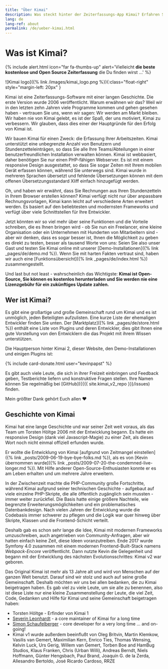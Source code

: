 ```yaml
---
title: "Über Kimai"
description: Was steckt hinter der Zeiterfassungs-App Kimai? Erfahren Sie mehr über es, seine Geschichte und seinen Entwickler.
lang: de
lang-ref: about
permalink: /de/ueber-kimai.html
---
```


# Was ist Kimai?

{% include alert.html icon="far fa-thumbs-up" alert='Vielleicht <strong>die beste kostenlose und Open Source Zeiterfassung</strong> die Du finden wirst ...' %}

![Kimai logo]({% link /images/kimai_logo.png %}){:class="float-right" style="margin-left: 20px" }

Kimai ist eine Zeiterfassungs-Software mit einer langen Geschichte. Die erste Version wurde 2006 veröffentlicht. 
Warum erwähnen wir das? Weil wir in den letzten zehn Jahren viele Programme kommen und gehen gesehen haben - vertrauen Sie uns, wenn wir sagen: 
Wir werden am Markt bleiben. Wir haben nie von Kimai gelebt, es ist der Spaß, der uns motiviert, Kimai zu verbessern. 
Wir glauben, dass dies einer der Hauptgründe für den Erfolg von Kimai ist.

Wir bauen Kimai für einen Zweck: die Erfassung Ihrer Arbeitszeiten. Kimai unterstützt eine unbegrenzte Anzahl von Benutzern und Stundenzetteleinträgen, 
so dass Sie alle Ihre Teams/Abteilungen in einer benutzerfreundlichen Installation verwalten können. 
Kimai ist webbasiert, daher benötigen Sie nur einen PHP-fähigen Webserver. Es ist mit einem responsive Design ausgestattet, 
so dass Sie sogar Zeiten mit Ihrem mobilen Gerät erfassen können, während Sie unterwegs sind. 
Kimai wurde in mehreren Sprachen übersetzt und fehlende Übersetzungen können mit dem offenen Übersetzungsstandard Xliff einfach hinzugefügt werden.

Oh, und haben wir erwähnt, dass Sie Rechnungen aus Ihren Stundenzetteln in Ihrem Browser erstellen können? 
Kimai verfügt nicht nur über anpassbare Rechnungsvorlagen, Kimai kann leicht auf verschiedene Arten erweitert werden. 
Es basiert auf den beliebtesten und modernsten Frameworks und verfügt über viele Schnittstellen für Ihre Entwickler.

Jetzt könnten wir so viel mehr über seine Funktionen und die Vorteile schreiben, die es Ihnen bringen wird - ob Sie nun ein Freelancer, 
eine kleine Organisation oder ein Unternehmen mit Hunderten von Mitarbeitern sind - aber wir denken, dass es sogar besser ist, 
Ihnen die Möglichkeit zu geben es direkt zu testen, besser als tausend Worte von uns: 
Seien Sie also unser Gast und testen Sie Kimai online mit unserer [Demo-Installationen]({% link _pages/de/demo.md %}). 
Wenn Sie mit harten Fakten vertraut sind, haben wir auch eine [Funktionsübersicht]({% link _pages/de/index.html %}) zusammengestellt.

Und last but not least - wahrscheinlich das Wichtigste: 
**Kimai ist Open-Source, Sie können es kostenlos herunterladen und Sie werden nie eine Lizenzgebühr für ein zukünftiges Update zahlen.**

## Wer ist Kimai?

Es gibt eine großartige und große Gemeinschaft rund um Kimai und es ist unmöglich, jeden Beteiligten aufzulisten. 
Eine kurze Liste der ehemaligen Entwickler finden Sie unten.
Der [Marktplatz]({% link _pages/de/store.html %}) enthält eine Liste von Plugins und deren Entwickler, dies gibt Ihnen eine gute Vorstellung von den Entwicklern 
die das Projekt mit ihrem Wissen unterstützen.

Die Hauptperson hinter Kimai 2, dieser Website, den Demo-Installationen und einigen Plugins ist:

{% include card-donate.html user="kevinpapst" %}

Es gibt auch viele Leute, die sich in ihrer Freizeit einbringen und Feedback geben, Testberichte liefern und konstruktive Fragen stellen. 
Ihre Namen können Sie regelmäßig bei [GitHub]({{{{ site.kimai_v2_repo }}}/issues) finden. 

Mein größter Dank gehört Euch allen ❤️   

## Geschichte von Kimai

Kimai hat eine lange Geschichte und war seiner Zeit weit voraus, als das Team um Torsten Höltge 2006 mit der Entwicklung begann. 
Es hatte ein responsive Design (dank viel Javascript-Magie) zu einer Zeit, als dieses Wort noch nicht einmal offiziell erfunden wurde.

Er wollte die Entwicklung von Kimai [aufgrund von Zeitmangel einstellen]({% link _posts/2009-06-19-bye-bye-folks.md %}), als es von [Kevin übernommen wurde]({% link _posts/2009-07-20-the-condemned-live-longer.md %}).
Mit Hilfe anderer Open-Source-Enthusiasten konnte er es am Leben erhalten und um mehrere Jahre erweitern.

In der Zwischenzeit machte die PHP-Community große Fortschritte, während Kimai aufgrund seiner technischen Geschichte - aufgebaut 
auf viele einzelne PHP-Skripte, die alle öffentlich zugänglich sein mussten - immer weiter zurückfiel.
Die Basis hatte einige größere Nachteile, wie begrenzte Erweiterungsmöglichkeiten und ein problematisches Datenbankdesign. 
Nach vielen Jahren der Entwicklung wurde die Codebasis immer schwerer zu pflegen und die Logik war quer hinweg über Skripte, 
Klassen und die Frontend-Schicht verteilt.
 
Deshalb gab es schon sehr lange die Idee, Kimai mit modernen Frameworks umzuschreiben, auch angetrieben von Community-Anfragen, 
aber wir hatten einfach keine Zeit, diese Ideen voranzutreiben.
Ende 2017 wurde Symfony 4.0 zusammen mit einem modernen Frontend-Built-Stack namens _Webpack-Encore_ veröffentlicht.
Dann nutzte Kevin die Gelegenheit und begann mit der Entwicklung des nächsten Evolutionsschrittes: Kimai v2 war geboren.

Das Original Kimai ist mehr als 13 Jahre alt und wird von Menschen auf der ganzen Welt benutzt. Darauf sind wir stolz und auch auf seine große Gemeinschaft. 
Deshalb möchten wir uns bei allen bedanken, die zu Kimai beigetragen haben.
Es gab viel zu viele Leute, um sie alle zu benennen, also ist diese Liste nur eine kleine Zusammenstellung der Leute, die viel Zeit, Code, Gedanken und Hilfe für Kimai und seine Gemeinschaft beigetragen haben:

- Torsten Höltge - Erfinder von Kimai 1
- [Severin Leonhardt](https://github.com/ServiusHack) - a core maintainer of Kimai for a long time
- [Simon Schaufelberger](https://github.com/simonschaufi) - core developer for a very long time ... and on-going!
- Kimai v1 wurde außerdem beeinflußt von Oleg Britvin, Martin Klemkow, Vasilis van Gemert, Maximilian Kern, Enrico Ties, Thomas Wensing, Kelvin Luck, Urs Gerig, Willem van Gemert, Torben Boe and HamBug Studios, Klaus Franken, Chris (Urban Willi), Andreas Berndt, Niels Hoffmann, Günter Hengsbach, Paul Brand, Joaquín G. de la Zerda, Allesandro Bertoldo, José Ricardo Cardoso, RRZE 
